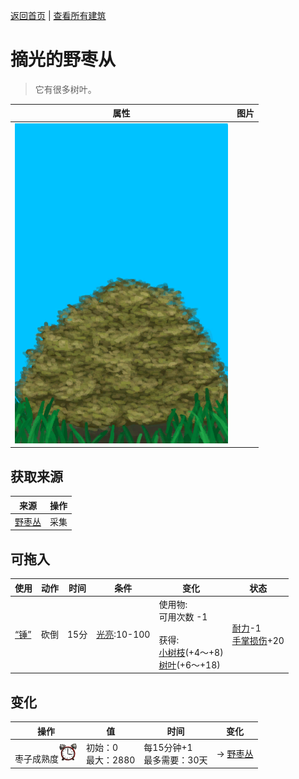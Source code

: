 [返回首页](index.md)   |  [查看所有建筑](building.md)
# 摘光的野枣从  
> 它有很多树叶。  
  
  属性  |   图片   
 ----  |  ----:   
   |  ![](Sprite/WildJujubeCleared.png)   
  
## 获取来源  
来源  |  操作  
----  |  ----  
[野枣丛](WildJujube.md)  |  采集  
## 可拖入  
使用  |  动作  |  时间  |  条件  |  变化  |  状态  
----  |  ----  |  ----  |  ----  |  ----  |  ----  
[“锤”](tag_Axe.md)  |  砍倒  |  15分  |  [光亮](Light.md):10-100  |  使用物:<br>可用次数  -1<br><br>获得:<br>[小树枝](Sticks.md)(+4～+8)<br>[树叶](LeavesFresh.md)(+6～+18)<br>  |  [耐力](Stamina.md)-1<br>[手掌损伤](HandDamage.md)+20  
## 变化  
操作  |  值  |  时间  |  变化  
----  |  ----  |  ----  |  ----  
枣子成熟度<img decoding="async" src="Sprite/AlarmClock.png" style="width:30px;">  |  初始：0<br>最大：2880  |  每15分钟+1<br>最多需要：30天  |  → [野枣丛](WildJujube.md)  
